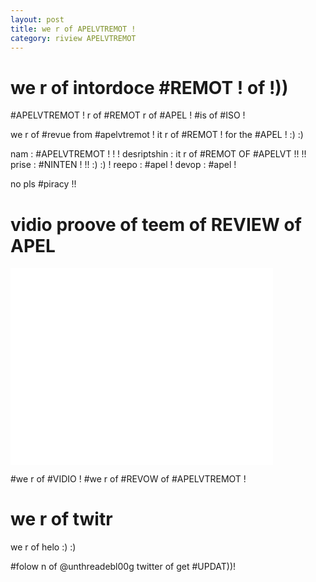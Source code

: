 ```yaml
---
layout: post
title: we r of APELVTREMOT !
category: riview APELVTREMOT
---
```


# we r of intordoce #REMOT ! of !))

#APELVTREMOT ! r of #REMOT r of #APEL ! #is of #ISO !

we r of #revue from #apelvtremot ! it r of #REMOT ! for the #APEL ! :) :)

nam : #APELVTREMOT ! ! !
desriptshin : it r of #REMOT OF #APELVT !! !! 
prise : #NINTEN ! !! :) :) !
reepo : #apel ! 
devop : #apel !

no pls #piracy !!

# vidio proove of teem of REVIEW of APEL

<iframe width="420" height="315" src="//www.youtube.com/embed/sXV_WXzEN4Q?rel=0" frameborder="0" allowfullscreen></iframe>

\#we r of #VIDIO ! #we r of #REVOW of #APELVTREMOT !

# we r of twitr 

we r of helo :) :)

\#folow n of @unthreadebl00g twitter of get #UPDAT))!
